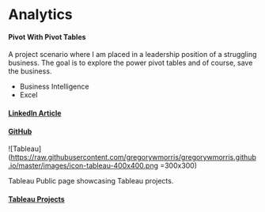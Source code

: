 # Analytics

#### Pivot With Pivot Tables
A project scenario where I am placed in a leadership position of a struggling business. The goal is to explore the power pivot tables and of course, save the business.

* Business Intelligence
* Excel

#### [LinkedIn Article](https://www.linkedin.com/pulse/pivot-tables-gregory-morris)

#### [GitHub](https://github.com/gregorywmorris/excel-with-excel/tree/main/pivotWithPivotTables)


![Tableau](https://raw.githubusercontent.com/gregorywmorris/gregorywmorris.github.io/master/images/icon-tableau-400x400.png =300x300)

Tableau Public page showcasing Tableau projects.

#### [Tableau Projects](https://public.tableau.com/app/profile/gregory.morris4179)
